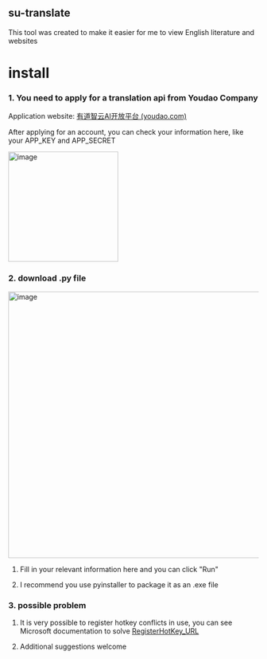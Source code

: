 ## su-translate

This tool was created to make it easier for me to view English literature and websites



# install
### 1. You need to apply for a translation api from Youdao Company

Application website: [有道智云AI开放平台 (youdao.com)](https://ai.youdao.com/)

After applying for an account, you can check your information here, like your APP_KEY and APP_SECRET

<img width="221" alt="image" src="https://github.com/Little-slash/su-translate/assets/99393204/ea047976-ec21-4af0-924f-fd72197b7140">



### 2. download .py file
<img width="535" alt="image" src="https://github.com/Little-slash/su-translate/assets/99393204/5c36a73a-e48b-4cea-9640-c4daf89896fa">

1. Fill in your relevant information here and you can click "Run"


2. I recommend you use pyinstaller to package it as an .exe file

### 3. possible problem

1. It is very possible to register hotkey conflicts in use, you can see Microsoft documentation to solve
    [RegisterHotKey_URL](https://learn.microsoft.com/zh-cn/windows/win32/api/winuser/nf-winuser-registerhotkey)

3. Additional suggestions welcome
